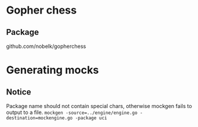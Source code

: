 # Gopher chess
## Package
github.com/nobelk/gopherchess

# Generating mocks
## Notice
Package name should not contain special chars, otherwise mockgen fails to output to a file.
`mockgen -source=../engine/engine.go -destination=mockengine.go -package uci`
